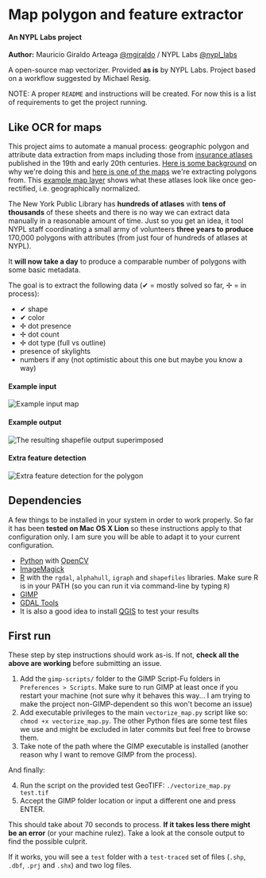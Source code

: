 Map polygon and feature extractor
==============
#### An NYPL Labs project

**Author:** Mauricio Giraldo Arteaga [@mgiraldo] / NYPL Labs [@nypl_labs]

A open-source map vectorizer. Provided **as is** by NYPL Labs. Project based on a workflow suggested by Michael Resig.

NOTE: A proper `README` and instructions will be created. For now this is a list of requirements to get the project running.

## Like OCR for maps

This project aims to automate a manual process: geographic polygon and attribute data extraction from maps including those from [insurance atlases](http://digitalcollections.nypl.org/search/index?filters%5Btitle_uuid_s%5D%5B%5D=Maps%20of%20the%20city%20of%20New%20York%7C%7C323e4180-c603-012f-0c9f-58d385a7bc34&keywords=&layout=false#/?scroll=24) published in the 19th and early 20th centuries. [Here is some background](http://www.nypl.org/blog/2012/06/13/nyc-historical-gis-project) on why we're doing this and [here is one of the maps](http://digitalcollections.nypl.org/items/510d47e0-c7cc-a3d9-e040-e00a18064a99) we're extracting polygons from. This [example map layer](http://maps.nypl.org/warper/layers/859) shows what these atlases look like once geo-rectified, i.e. geographically normalized.

The New York Public Library has **hundreds of atlases** with **tens of thousands** of these sheets and there is no way we can extract data manually in a reasonable amount of time. Just so you get an idea, it tool NYPL staff coordinating a small army of volunteers **three years to produce** 170,000 polygons with attributes (from just four of hundreds of atlases at NYPL).

It **will now take a day** to produce a comparable number of polygons with some basic metadata.

The goal is to extract the following data (✔ = mostly solved so far, ✢ = in process):

* ✔ shape
* ✔ color
* ✢ dot presence
* ✢ dot count
* ✢ dot type (full vs outline)
* presence of skylights
* numbers if any (not optimistic about this one but maybe you know a way)

#### Example input
![Example input map](https://raw.github.com/NYPL/map-vectorizer/master/example_input.png)

#### Example output
![The resulting shapefile output superimposed](https://raw.github.com/NYPL/map-vectorizer/master/example_output.png)

#### Extra feature detection
![Extra feature detection for the polygon](https://raw.github.com/NYPL/map-vectorizer/master/feature_detection.png)

## Dependencies

A few things to be installed in your system in order to work properly. So far it has been **tested on Mac OS X Lion** so these instructions apply to that configuration only. I am sure you will be able to adapt it to your current configuration.

* [Python] with [OpenCV]
* [ImageMagick]
* [R] with the `rgdal`, `alphahull`, `igraph` and `shapefiles` libraries. Make sure R is in your PATH (so you can run it via command-line by typing `R`)
* [GIMP]
* [GDAL Tools]
* It is also a good idea to install [QGIS] to test your results

## First run

These step by step instructions should work as-is. If not, **check all the above are working** before submitting an issue.

1. Add the `gimp-scripts/` folder to the GIMP Script-Fu folders in  `Preferences > Scripts`. Make sure to run GIMP at least once if you restart your machine (not sure why it behaves this way... I am trying to make the project non-GIMP-dependent so this won't become an issue)
2. Add executable privileges to the main `vectorize_map.py` script like so: 
`chmod +x vectorize_map.py`. 
The other Python files are some test files we use and might be excluded in later commits but feel free to browse them.
3. Take note of the path where the GIMP executable is installed (another reason why I want to remove GIMP from the process).

And finally:

4. Run the script on the provided test GeoTIFF:
`./vectorize_map.py test.tif`
5. Accept the GIMP folder location or input a different one and press ENTER.

This should take about 70 seconds to process. **If it takes less there might be an error** (or your machine rulez). Take a look at the console output to find the possible culprit.

If it works, you will see a `test` folder with a `test-traced` set of files (`.shp`, `.dbf`, `.prj` and `.shx`) and two log files.

[@mgiraldo]: https://twitter.com/mgiraldo
[@nypl_labs]: https://twitter.com/nypl_labs
[Python]: http://www.python.org/
[OpenCV]: http://opencv.org/
[ImageMagick]: http://www.imagemagick.org/script/download.php
[R]: http://www.r-project.org/
[GIMP]: http://www.gimp.org/
[GDAL Tools]: http://trac.osgeo.org/gdal/wiki/DownloadingGdalBinaries
[QGIS]: http://qgis.org/
